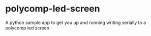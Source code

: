 # polycomp-led-screen
A python sample app to get you up and running writing serially to a polycomp led screen
